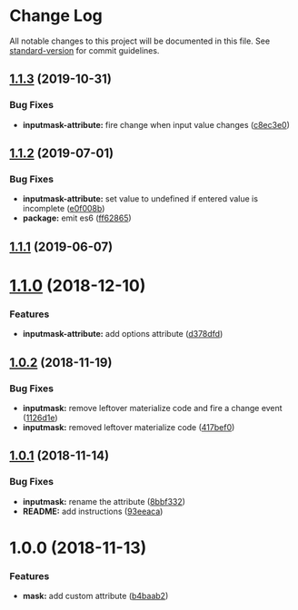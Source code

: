 # Change Log

All notable changes to this project will be documented in this file. See [standard-version](https://github.com/conventional-changelog/standard-version) for commit guidelines.

<a name="1.1.3"></a>
## [1.1.3](https://github.com/MaximBalaganskiy/aurelia-inputmask/compare/v1.1.2...v1.1.3) (2019-10-31)


### Bug Fixes

* **inputmask-attribute:** fire change when input value changes ([c8ec3e0](https://github.com/MaximBalaganskiy/aurelia-inputmask/commit/c8ec3e0))



<a name="1.1.2"></a>
## [1.1.2](https://github.com/MaximBalaganskiy/aurelia-inputmask/compare/v1.1.1...v1.1.2) (2019-07-01)


### Bug Fixes

* **inputmask-attribute:** set value to undefined if entered value is incomplete ([e0f008b](https://github.com/MaximBalaganskiy/aurelia-inputmask/commit/e0f008b))
* **package:** emit es6 ([ff62865](https://github.com/MaximBalaganskiy/aurelia-inputmask/commit/ff62865))



<a name="1.1.1"></a>
## [1.1.1](https://github.com/MaximBalaganskiy/aurelia-inputmask/compare/v1.1.0...v1.1.1) (2019-06-07)



<a name="1.1.0"></a>
# [1.1.0](https://github.com/MaximBalaganskiy/aurelia-inputmask/compare/v1.0.2...v1.1.0) (2018-12-10)


### Features

* **inputmask-attribute:** add options attribute ([d378dfd](https://github.com/MaximBalaganskiy/aurelia-inputmask/commit/d378dfd))



<a name="1.0.2"></a>
## [1.0.2](https://github.com/MaximBalaganskiy/aurelia-inputmask/compare/v1.0.1...v1.0.2) (2018-11-19)


### Bug Fixes

* **inputmask:** remove leftover materialize code and fire a change event ([1126d1e](https://github.com/MaximBalaganskiy/aurelia-inputmask/commit/1126d1e))
* **inputmask:** removed leftover materialize code ([417bef0](https://github.com/MaximBalaganskiy/aurelia-inputmask/commit/417bef0))



<a name="1.0.1"></a>
## [1.0.1](https://github.com/MaximBalaganskiy/aurelia-inputmask/compare/v1.0.0...v1.0.1) (2018-11-14)


### Bug Fixes

* **inputmask:** rename the attribute ([8bbf332](https://github.com/MaximBalaganskiy/aurelia-inputmask/commit/8bbf332))
* **README:** add instructions ([93eeaca](https://github.com/MaximBalaganskiy/aurelia-inputmask/commit/93eeaca))



<a name="1.0.0"></a>
# 1.0.0 (2018-11-13)


### Features

* **mask:** add custom attribute ([b4baab2](https://github.com/MaximBalaganskiy/aurelia-inputmask/commit/b4baab2))

